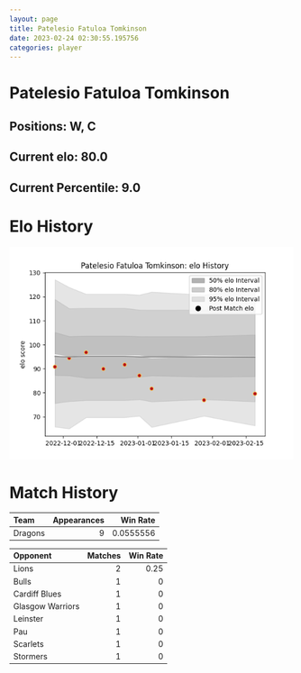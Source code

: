 ```yaml
---  
layout: page  
title: Patelesio Fatuloa Tomkinson  
date: 2023-02-24 02:30:55.195756  
categories: player  
---
```

# Patelesio Fatuloa Tomkinson

## Positions: W, C

## Current elo: 80.0

## Current Percentile: 9.0

# Elo History


![elo history](history_PatelesioFatuloaTomkinson.png)
# Match History


| Team    |   Appearances |   Win Rate |
|:--------|--------------:|-----------:|
| Dragons |             9 |  0.0555556 |

| Opponent         |   Matches |   Win Rate |
|:-----------------|----------:|-----------:|
| Lions            |         2 |       0.25 |
| Bulls            |         1 |       0    |
| Cardiff Blues    |         1 |       0    |
| Glasgow Warriors |         1 |       0    |
| Leinster         |         1 |       0    |
| Pau              |         1 |       0    |
| Scarlets         |         1 |       0    |
| Stormers         |         1 |       0    |
